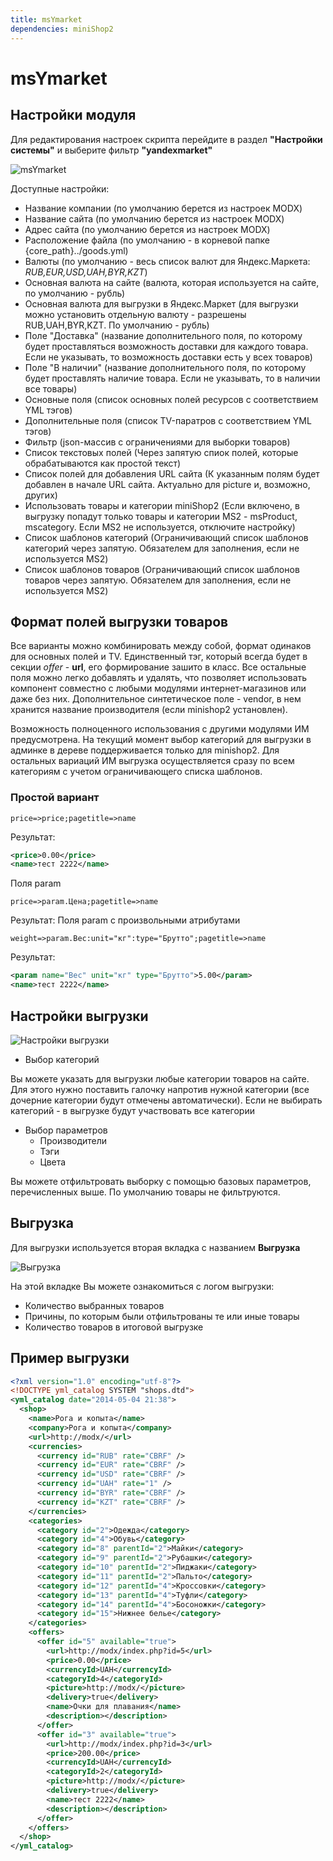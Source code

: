 ```yaml
---
title: msYmarket
dependencies: miniShop2
---
```


# msYmarket

## Настройки модуля

Для редактирования настроек скрипта перейдите в раздел **"Настройки системы"** и выберите фильтр **"yandexmarket"**

![msYmarket](https://file.modx.pro/files/c/5/d/c5d2374dd38b264392a122a128cd866a.png)

Доступные настройки:

- Название компании (по умолчанию берется из настроек MODX)
- Название сайта (по умолчанию берется из настроек MODX)
- Адрес сайта (по умолчанию берется из настроек MODX)
- Расположение файла (по умолчанию - в корневой папке {core_path}../goods.yml)
- Валюты (по умолчанию - весь список валют для Яндекс.Маркета: _RUB,EUR,USD,UAH,BYR,KZT_)
- Основная валюта на сайте (валюта, которая используется на сайте, по умолчанию - рубль)
- Основная валюта для выгрузки в Яндекс.Маркет (для выгрузки можно установить отдельную валюту - разрешены RUB,UAH,BYR,KZT. По умолчанию - рубль)
- Поле "Доставка" (название дополнительного поля, по которому будет проставляться возможность доставки для каждого товара. Если не указывать, то возможность доставки есть у всех товаров)
- Поле "В наличии" (название дополнительного поля, по которому будет проставлять наличие товара. Если не указывать, то в наличии все товары)
- Основные поля (список основных полей ресурсов с соответствием YML тэгов)
- Дополнительные поля (список TV-паратров с соответствием YML тэгов)
- Фильтр (json-массив с ограничениями для выборки товаров)
- Список текстовых полей (Через запятую спиок полей, которые обрабатываются как простой текст)
- Список полей для добавления URL сайта (К указанным полям будет добавлен в начале URL сайта. Актуально для picture и, возможно, других)
- Использовать товары и категории miniShop2 (Если включено, в выгрузку попадут только товары и категории MS2 - msProduct, mscategory. Если MS2 не используется, отключите настройку)
- Список шаблонов категорий (Ограничивающий список шаблонов категорий через запятую. Обязателем для заполнения, если не используется MS2)
- Список шаблонов товаров (Ограничивающий список шаблонов товаров через запятую. Обязателем для заполнения, если не используется MS2)

## Формат полей выгрузки товаров

Все варианты можно комбинировать между собой, формат одинаков для основных полей и TV. Единственный тэг, который всегда будет в секции _offer_ - **url**, его формирование зашито в класс. Все остальные поля можно легко добавлять и удалять, что позволяет использовать компонент совместно с любыми модулями интернет-магазинов или даже без них. Дополнительное синтетическое поле - vendor, в нем хранится название производителя (если minishop2 установлен).

Возможность полноценного использования с другими модулями ИМ предусмотрена. На текущий момент выбор категорий для выгрузки в админке в дереве поддерживается только для minishop2. Для остальных вариаций ИМ выгрузка осуществляется сразу по всем категориям с учетом ограничивающего списка шаблонов.

### Простой вариант

`price=>price;pagetitle=>name`

Результат:

```xml
<price>0.00</price>
<name>тест 2222</name>
```

Поля param

`price=>param.Цена;pagetitle=>name`

Результат:
Поля param с произвольными атрибутами

`weight=>param.Вес:unit="кг":type="Брутто";pagetitle=>name`

Результат:

```xml
<param name="Вес" unit="кг" type="Брутто">5.00</param>
<name>тест 2222</name>
```

## Настройки выгрузки

![Настройки выгрузки](https://file.modx.pro/files/4/d/f/4df80ac0b6e556e50a9eae353716c55c.png)

- Выбор категорий

Вы можете указать для выгрузки любые категории товаров на сайте. Для этого нужно поставить галочку напротив нужной категории (все дочерние категории будут отмечены автоматически). Если не выбирать категорий - в выгрузке будут участвовать все категории

- Выбор параметров
  - Производители
  - Тэги
  - Цвета

Вы можете отфильтровать выборку с помощью базовых параметров, перечисленных выше. По умолчанию товары не фильтруются.

## Выгрузка

Для выгрузки используется вторая вкладка с названием **Выгрузка**

![Выгрузка](https://file.modx.pro/files/b/d/2/bd26231a09d3b60691db2ddabe460b39.png)

На этой вкладке Вы можете ознакомиться с логом выгрузки:

- Количество выбранных товаров
- Причины, по которым были отфильтрованы те или иные товары
- Количество товаров в итоговой выгрузке

## Пример выгрузки

```xml
<?xml version="1.0" encoding="utf-8"?>
<!DOCTYPE yml_catalog SYSTEM "shops.dtd">
<yml_catalog date="2014-05-04 21:38">
  <shop>
    <name>Рога и копыта</name>
    <company>Рога и копыта</company>
    <url>http://modx/</url>
    <currencies>
      <currency id="RUB" rate="CBRF" />
      <currency id="EUR" rate="CBRF" />
      <currency id="USD" rate="CBRF" />
      <currency id="UAH" rate="1" />
      <currency id="BYR" rate="CBRF" />
      <currency id="KZT" rate="CBRF" />
    </currencies>
    <categories>
      <category id="2">Одежда</category>
      <category id="4">Обувь</category>
      <category id="8" parentId="2">Майки</category>
      <category id="9" parentId="2">Рубашки</category>
      <category id="10" parentId="2">Пиджаки</category>
      <category id="11" parentId="2">Пальто</category>
      <category id="12" parentId="4">Кроссовки</category>
      <category id="13" parentId="4">Туфли</category>
      <category id="14" parentId="4">Босоножки</category>
      <category id="15">Нижнее белье</category>
    </categories>
    <offers>
      <offer id="5" available="true">
        <url>http://modx/index.php?id=5</url>
        <price>0.00</price>
        <currencyId>UAH</currencyId>
        <categoryId>4</categoryId>
        <picture>http://modx/</picture>
        <delivery>true</delivery>
        <name>Очки для плавания</name>
        <description></description>
      </offer>
      <offer id="3" available="true">
        <url>http://modx/index.php?id=3</url>
        <price>200.00</price>
        <currencyId>UAH</currencyId>
        <categoryId>2</categoryId>
        <picture>http://modx/</picture>
        <delivery>true</delivery>
        <name>тест 2222</name>
        <description></description>
      </offer>
    </offers>
  </shop>
</yml_catalog>
```
